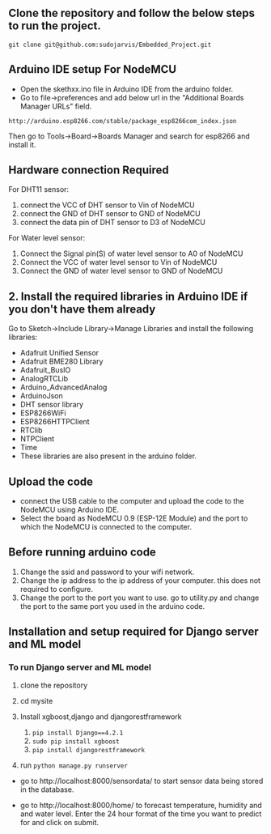 ## Clone the repository and follow the below steps to run the project.

`git clone git@github.com:sudojarvis/Embedded_Project.git`
## Arduino IDE setup For NodeMCU

- Open the skethxx.ino file in Arduino IDE from the arduino folder.
- Go to file->preferences and add below url in the "Additional Boards Manager URLs" field.

```
http://arduino.esp8266.com/stable/package_esp8266com_index.json
```

Then go to Tools->Board->Boards Manager and search for esp8266 and install it.

## Hardware connection Required

For DHT11 sensor:

1. connect the VCC of DHT sensor to Vin of NodeMCU
2. connect the GND of DHT sensor to GND of NodeMCU
3. connect the data pin of DHT sensor to D3 of NodeMCU

For Water level sensor:

1. Connect the Signal pin(S) of water level sensor to A0 of NodeMCU
2. Connect the VCC of water level sensor to Vin of NodeMCU
3. Connect the GND of water level sensor to GND of NodeMCU

## 2. Install the required libraries in Arduino IDE if you don't have them already

Go to Sketch->Include Library->Manage Libraries and install the following libraries:


- Adafruit Unified Sensor
- Adafruit BME280 Library
- Adafruit_BusIO
- AnalogRTCLib
- Arduino_AdvancedAnalog
- ArduinoJson
- DHT sensor library
- ESP8266WiFi
- ESP8266HTTPClient
- RTClib
- NTPClient
- Time
- These libraries are also present in the arduino folder.

## Upload the code

- connect the USB cable to the computer and upload the code to the NodeMCU using Arduino IDE.
- Select the board as NodeMCU 0.9 (ESP-12E Module) and the port to which the NodeMCU is connected to the computer.

## Before running arduino code

1. Change the ssid and password to your wifi network.
2. Change the ip address to the ip address of your computer. this does not required to configure.
3. Change the port to the port you want to use.
go to utility.py and change the port to the same port you used in the arduino code.

## Installation and setup required for Django server and ML model

### To run Django server and ML model

1. clone the repository
2. cd mysite
3. Install xgboost,django and djangorestframework
   1. `pip install Django==4.2.1`
   2. `sudo pip install xgboost`
   3. `pip install djangorestframework`

4. run `python manage.py runserver`

- go to http://localhost:8000/sensordata/ to start sensor data being stored in the database.

- go to http://localhost:8000/home/ to forecast temperature, humidity and and water level.
Enter the 24 hour format of the time you want to predict for and click on submit.
